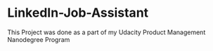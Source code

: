 # LinkedIn-Job-Assistant

This Project was done as a part of my Udacity Product Management Nanodegree Program